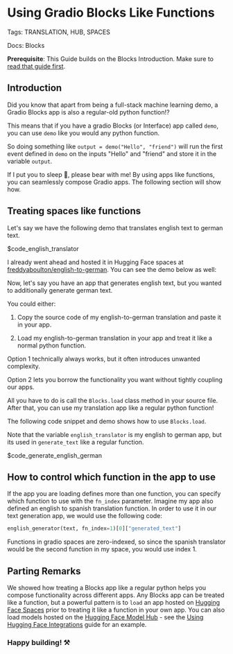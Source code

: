 <script type="module" src="https://gradio.s3-us-west-2.amazonaws.com/3.0.24/gradio.js"></script>

# Using Gradio Blocks Like Functions
Tags: TRANSLATION, HUB, SPACES


Docs: Blocks

**Prerequisite**: This Guide builds on the Blocks Introduction. Make sure to [read that guide first](/introduction_to_blocks).

## Introduction

Did you know that apart from being a full-stack machine learning demo, a Gradio Blocks app is also a regular-old python function!?

This means that if you have a gradio Blocks (or Interface) app called `demo`, you can use `demo` like you would any python function.

So doing something like `output = demo("Hello", "friend")` will run the first event defined in `demo` on the inputs "Hello" and "friend" and store it
in the variable `output`.

If I put you to sleep 🥱, please bear with me! By using apps like functions, you can seamlessly compose Gradio apps.
The following section will show how.

## Treating spaces like functions

Let's say we have the following demo that translates english text to german text. 

$code_english_translator

I already went ahead and hosted it in Hugging Face spaces at [freddyaboulton/english-to-german](https://huggingface.co/spaces/freddyaboulton/english-to-german).
You can see the demo below as well:

<gradio-app space="freddyaboulton/english-to-german"> </gradio-app>

Now, let's say you have an app that generates english text, but you wanted to additionally generate german text.

You could either:

1. Copy the source code of my english-to-german translation and paste it in your app.

2. Load my english-to-german translation in your app and treat it like a normal python function.

Option 1 technically always works, but it often introduces unwanted complexity.

Option 2 lets you borrow the functionality you want without tightly coupling our apps.

All you have to do is call the `Blocks.load` class method in your source file.
After that, you can use my translation app like a regular python function!

The following code snippet and demo shows how to use `Blocks.load`.

Note that the variable `english_translator` is my english to german app, but its used in `generate_text` like a regular function.

$code_generate_english_german

<gradio-app space="freddyaboulton/generate-english-german"> </gradio-app>

## How to control which function in the app to use

If the app you are loading defines more than one function, you can specify which function to use with the `fn_index` parameter.
Imagine my app also defined an english to spanish translation function. In order to use it in our text generation app,
we would use the following code:

```python
english_generator(text, fn_index=1)[0]["generated_text"]
```

Functions in gradio spaces are zero-indexed, so since the spanish translator would be the second function in my space,
you would use index 1. 

## Parting Remarks

We showed how treating a Blocks app like a regular python helps you compose functionality across different apps.
Any Blocks app can be treated like a function, but a powerful pattern is to `load` an app hosted on 
[Hugging Face Spaces](https://huggingface.co/spaces) prior to treating it like a function in your own app.
You can also load models hosted on the [Hugging Face Model Hub](https://huggingface.co/models) - see the [Using Hugging Face Integrations](/using_hugging_face_integrations) guide for an example.

### Happy building! ⚒️
